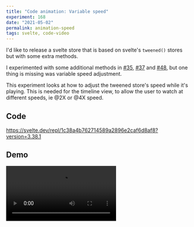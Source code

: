 ```yaml
---
title: "Code animation: Variable speed"
experiment: 168
date: "2021-05-02"
permalink: animation-speed
tags: svelte, code-video
---
```


I'd like to release a svelte store that is based on svelte's `tweened()` stores but with some extra methods.

I experimented with some additional methods in [#35](/posts/pausable-tween-store), [#37](/posts/reverse-tween) and [#48](/posts/restoring-easing-function), but one thing is missing was variable speed adjustment.

This experiment looks at how to adjust the tweened store's speed while it's playing. This is needed for the timeline view, to allow the user to watch at different speeds, ie @2X or @4X speed.

## Code

https://svelte.dev/repl/1c38a4b762714589a2896e2caf6d8af8?version=3.38.1

## Demo

<video controls src="https://res.cloudinary.com/dzwnkx0mk/video/upload/v1620003864/1000experiments.dev/animation-speed_gkv6an.mp4"/>

